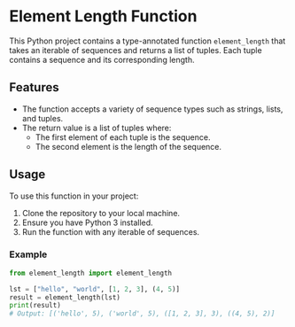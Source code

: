 # Element Length Function

This Python project contains a type-annotated function `element_length` that takes an iterable of sequences and returns a list of tuples. Each tuple contains a sequence and its corresponding length.

## Features

- The function accepts a variety of sequence types such as strings, lists, and tuples.
- The return value is a list of tuples where:
  - The first element of each tuple is the sequence.
  - The second element is the length of the sequence.

## Usage

To use this function in your project:

1. Clone the repository to your local machine.
2. Ensure you have Python 3 installed.
3. Run the function with any iterable of sequences.

### Example

```python
from element_length import element_length

lst = ["hello", "world", [1, 2, 3], (4, 5)]
result = element_length(lst)
print(result)
# Output: [('hello', 5), ('world', 5), ([1, 2, 3], 3), ((4, 5), 2)]

